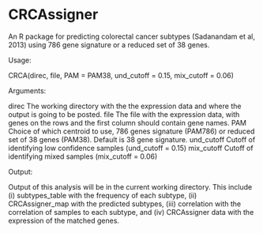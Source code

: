 # CRCAssigner

An R package for predicting colorectal cancer subtypes (Sadanandam et al, 2013) using 786 gene signature or a reduced set of 38 genes.

Usage:

CRCA(direc, file, PAM = PAM38, und_cutoff = 0.15, mix_cutoff = 0.06) 

Arguments:

direc The working directory with the the expression data and where the output is going to be posted.
file The file with the expression data, with genes on the rows and the first column should contain gene names.
PAM Choice of which centroid to use, 786 genes signature (PAM786) or reduced set of 38 genes (PAM38). Default is 38 gene signature.
und_cutoff Cutoff of identifying low confidence samples (und_cutoff = 0.15)
mix_cutoff Cutoff of identifying mixed samples (mix_cutoff = 0.06)

Output:

Output of this analysis will be in the current working directory. This include (i) subtypes_table with the frequency of each subtype, (ii) CRCAssigner_map with the predicted subtypes, (iii) correlation with the correlation of samples to each subtype, and (iv) CRCAssigner data with the expression of the matched genes.
